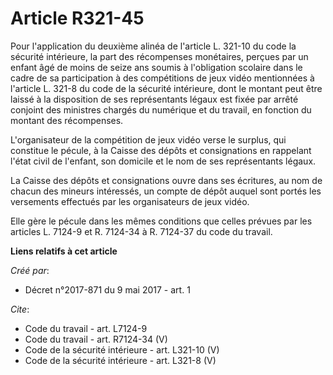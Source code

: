 # Article R321-45

Pour l'application du deuxième alinéa de l'article L. 321-10 du code la sécurité intérieure, la part des récompenses
monétaires, perçues par un enfant âgé de moins de seize ans soumis à l'obligation scolaire dans le cadre de sa participation
à des compétitions de jeux vidéo mentionnées à l'article L. 321-8 du code de la sécurité intérieure, dont le montant peut
être laissé à la disposition de ses représentants légaux est fixée par arrêté conjoint des ministres chargés du numérique et
du travail, en fonction du montant des récompenses. 

L'organisateur de la compétition de jeux vidéo verse le surplus, qui constitue le pécule, à la Caisse des dépôts et
consignations en rappelant l'état civil de l'enfant, son domicile et le nom de ses représentants légaux. 

La Caisse des dépôts et consignations ouvre dans ses écritures, au nom de chacun des mineurs intéressés, un compte de dépôt
auquel sont portés les versements effectués par les organisateurs de jeux vidéo. 

Elle gère le pécule dans les mêmes conditions que celles prévues par les articles L. 7124-9 et R. 7124-34 à R. 7124-37 du
code du travail.

**Liens relatifs à cet article**

_Créé par_:

  - Décret n°2017-871 du 9 mai 2017 - art. 1

_Cite_:

  - Code du travail - art. L7124-9
  - Code du travail - art. R7124-34 (V)
  - Code de la sécurité intérieure - art. L321-10 (V)
  - Code de la sécurité intérieure - art. L321-8 (V)
